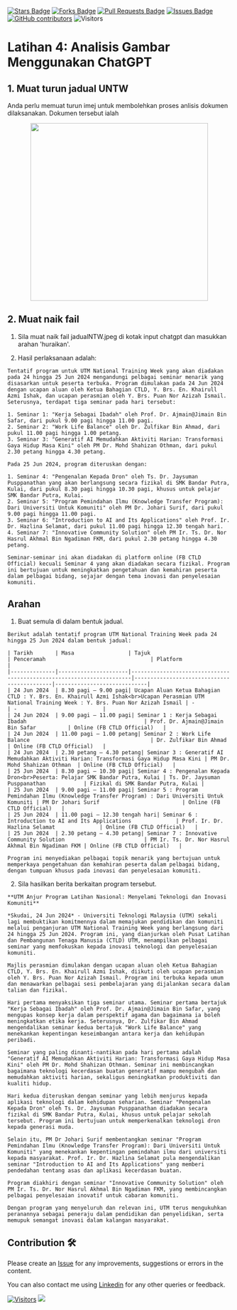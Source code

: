 <a href="https://github.com/drshahizan/Generative-AI-Playground/stargazers"><img src="https://img.shields.io/github/stars/drshahizan/Generative-AI-Playground" alt="Stars Badge"/></a>
<a href="https://github.com/drshahizan/Generative-AI-Playground/network/members"><img src="https://img.shields.io/github/forks/drshahizan/Generative-AI-Playground" alt="Forks Badge"/></a>
<a href="https://github.com/drshahizan/Generative-AI-Playground/pulls"><img src="https://img.shields.io/github/issues-pr/drshahizan/Generative-AI-Playground" alt="Pull Requests Badge"/></a>
<a href="https://github.com/drshahizan/Generative-AI-Playground"><img src="https://img.shields.io/github/issues/drshahizan/Generative-AI-Playground" alt="Issues Badge"/></a>
<a href="https://github.com/drshahizan/Generative-AI-Playground/graphs/contributors"><img alt="GitHub contributors" src="https://img.shields.io/github/contributors/drshahizan/Generative-AI-Playground?color=2b9348"></a>
![Visitors](https://api.visitorbadge.io/api/visitors?path=https%3A%2F%2Fgithub.com%2Fdrshahizan%2Generative-AI-Playground&labelColor=%23d9e3f0&countColor=%23697689&style=flat)


# Latihan 4: Analisis Gambar Menggunakan ChatGPT

## 1. Muat turun jadual UNTW
Anda perlu memuat turun imej untuk membolehkan proses anlisis dokumen dilaksanakan. Dokumen tersebut ialah

<p align="center">
  <img src="../../images/jadualNTW.jpeg"  height="400" />
</p>

## 2. Muat naik fail

1. Sila muat naik fail jadualNTW.jpeg di kotak input chatgpt dan masukkan arahan 'huraikan'. 

2. Hasil perlaksanaan adalah:

```
Tentatif program untuk UTM National Training Week yang akan diadakan pada 24 hingga 25 Jun 2024 mengandungi pelbagai seminar menarik yang disasarkan untuk peserta terbuka. Program dimulakan pada 24 Jun 2024 dengan ucapan aluan oleh Ketua Bahagian CTLD, Y. Brs. En. Khairull Azmi Ishak, dan ucapan perasmian oleh Y. Brs. Puan Nor Azizah Ismail. Seterusnya, terdapat tiga seminar pada hari tersebut: 

1. Seminar 1: "Kerja Sebagai Ibadah" oleh Prof. Dr. Ajmain@Jimain Bin Safar, dari pukul 9.00 pagi hingga 11.00 pagi.
2. Seminar 2: "Work Life Balance" oleh Dr. Zulfikar Bin Ahmad, dari pukul 11.00 pagi hingga 1.00 petang.
3. Seminar 3: "Generatif AI Memudahkan Aktiviti Harian: Transformasi Gaya Hidup Masa Kini" oleh PM Dr. Mohd Shahizan Othman, dari pukul 2.30 petang hingga 4.30 petang.

Pada 25 Jun 2024, program diteruskan dengan:

1. Seminar 4: "Pengenalan Kepada Dron" oleh Ts. Dr. Jaysuman Pusppanathan yang akan berlangsung secara fizikal di SMK Bandar Putra, Kulai, dari pukul 8.30 pagi hingga 10.30 pagi, khusus untuk pelajar SMK Bandar Putra, Kulai.
2. Seminar 5: "Program Pemindahan Ilmu (Knowledge Transfer Program): Dari Universiti Untuk Komuniti" oleh PM Dr. Johari Surif, dari pukul 9.00 pagi hingga 11.00 pagi.
3. Seminar 6: "Introduction to AI and Its Applications" oleh Prof. Ir. Dr. Hazlina Selamat, dari pukul 11.00 pagi hingga 12.30 tengah hari.
4. Seminar 7: "Innovative Community Solution" oleh PM Ir. Ts. Dr. Nor Hasrul Akhmal Bin Ngadiman FKM, dari pukul 2.30 petang hingga 4.30 petang.

Seminar-seminar ini akan diadakan di platform online (FB CTLD Official) kecuali Seminar 4 yang akan diadakan secara fizikal. Program ini bertujuan untuk meningkatkan pengetahuan dan kemahiran peserta dalam pelbagai bidang, sejajar dengan tema inovasi dan penyelesaian komuniti.
```

## Arahan
1. Buat semula di dalam bentuk jadual.


```
Berikut adalah tentatif program UTM National Training Week pada 24 hingga 25 Jun 2024 dalam bentuk jadual:

| Tarikh       | Masa                 | Tajuk                                                                 | Penceramah                                 | Platform                    |
|--------------|----------------------|----------------------------------------------------------------------|--------------------------------------------|-----------------------------|
| 24 Jun 2024  | 8.30 pagi – 9.00 pagi| Ucapan Aluan Ketua Bahagian CTLD : Y. Brs. En. Khairull Azmi Ishak<br>Ucapan Perasmian UTM National Training Week : Y. Brs. Puan Nor Azizah Ismail | -                                          | -                           |
| 24 Jun 2024  | 9.00 pagi – 11.00 pagi| Seminar 1 : Kerja Sebagai Ibadah                                     | Prof. Dr. Ajmain@Jimain Bin Safar          | Online (FB CTLD Official)   |
| 24 Jun 2024  | 11.00 pagi – 1.00 petang| Seminar 2 : Work Life Balance                                      | Dr. Zulfikar Bin Ahmad                     | Online (FB CTLD Official)   |
| 24 Jun 2024  | 2.30 petang – 4.30 petang| Seminar 3 : Generatif AI Memudahkan Aktiviti Harian: Transformasi Gaya Hidup Masa Kini | PM Dr. Mohd Shahizan Othman  | Online (FB CTLD Official)   |
| 25 Jun 2024  | 8.30 pagi – 10.30 pagi| Seminar 4 : Pengenalan Kepada Dron<br>Peserta: Pelajar SMK Bandar Putra, Kulai | Ts. Dr. Jaysuman Pusppanathan            | Fizikal di SMK Bandar Putra, Kulai |
| 25 Jun 2024  | 9.00 pagi – 11.00 pagi| Seminar 5 : Program Pemindahan Ilmu (Knowledge Transfer Program) : Dari Universiti Untuk Komuniti | PM Dr Johari Surif                          | Online (FB CTLD Official)   |
| 25 Jun 2024  | 11.00 pagi – 12.30 tengah hari| Seminar 6 : Introduction to AI and Its Applications              | Prof. Ir. Dr. Hazlina Selamat              | Online (FB CTLD Official)   |
| 25 Jun 2024  | 2.30 petang – 4.30 petang| Seminar 7 : Innovative Community Solution                         | PM Ir. Ts. Dr. Nor Hasrul Akhmal Bin Ngadiman FKM | Online (FB CTLD Official)   |

Program ini menyediakan pelbagai topik menarik yang bertujuan untuk memperkaya pengetahuan dan kemahiran peserta dalam pelbagai bidang, dengan tumpuan khusus pada inovasi dan penyelesaian komuniti.
```

2. Sila hasilkan berita berkaitan program tersebut.

```
**UTM Anjur Program Latihan Nasional: Menyelami Teknologi dan Inovasi Komuniti**

*Skudai, 24 Jun 2024* - Universiti Teknologi Malaysia (UTM) sekali lagi membuktikan komitmennya dalam memajukan pendidikan dan komuniti melalui penganjuran UTM National Training Week yang berlangsung dari 24 hingga 25 Jun 2024. Program ini, yang dianjurkan oleh Pusat Latihan dan Pembangunan Tenaga Manusia (CTLD) UTM, menampilkan pelbagai seminar yang memfokuskan kepada inovasi teknologi dan penyelesaian komuniti.

Majlis perasmian dimulakan dengan ucapan aluan oleh Ketua Bahagian CTLD, Y. Brs. En. Khairull Azmi Ishak, diikuti oleh ucapan perasmian oleh Y. Brs. Puan Nor Azizah Ismail. Program ini terbuka kepada umum dan menawarkan pelbagai sesi pembelajaran yang dijalankan secara dalam talian dan fizikal.

Hari pertama menyaksikan tiga seminar utama. Seminar pertama bertajuk "Kerja Sebagai Ibadah" oleh Prof. Dr. Ajmain@Jimain Bin Safar, yang mengupas konsep kerja dalam perspektif agama dan bagaimana ia boleh meningkatkan etika kerja. Seterusnya, Dr. Zulfikar Bin Ahmad mengendalikan seminar kedua bertajuk "Work Life Balance" yang menekankan kepentingan keseimbangan antara kerja dan kehidupan peribadi.

Seminar yang paling dinanti-nantikan pada hari pertama adalah "Generatif AI Memudahkan Aktiviti Harian: Transformasi Gaya Hidup Masa Kini" oleh PM Dr. Mohd Shahizan Othman. Seminar ini membincangkan bagaimana teknologi kecerdasan buatan generatif mampu mengubah dan memudahkan aktiviti harian, sekaligus meningkatkan produktiviti dan kualiti hidup.

Hari kedua diteruskan dengan seminar yang lebih menjurus kepada aplikasi teknologi dalam kehidupan seharian. Seminar "Pengenalan Kepada Dron" oleh Ts. Dr. Jaysuman Pusppanathan diadakan secara fizikal di SMK Bandar Putra, Kulai, khusus untuk pelajar sekolah tersebut. Program ini bertujuan untuk memperkenalkan teknologi dron kepada generasi muda.

Selain itu, PM Dr Johari Surif membentangkan seminar "Program Pemindahan Ilmu (Knowledge Transfer Program): Dari Universiti Untuk Komuniti" yang menekankan kepentingan pemindahan ilmu dari universiti kepada masyarakat. Prof. Ir. Dr. Hazlina Selamat pula mengendalikan seminar "Introduction to AI and Its Applications" yang memberi pendedahan tentang asas dan aplikasi kecerdasan buatan.

Program diakhiri dengan seminar "Innovative Community Solution" oleh PM Ir. Ts. Dr. Nor Hasrul Akhmal Bin Ngadiman FKM, yang membincangkan pelbagai penyelesaian inovatif untuk cabaran komuniti.

Dengan program yang menyeluruh dan relevan ini, UTM terus mengukuhkan peranannya sebagai peneraju dalam pendidikan dan penyelidikan, serta memupuk semangat inovasi dalam kalangan masyarakat.
```

## Contribution 🛠️
Please create an [Issue](https://github.com/drshahizan/ai-tools/issues) for any improvements, suggestions or errors in the content.

You can also contact me using [Linkedin](https://www.linkedin.com/in/drshahizan/) for any other queries or feedback.

[![Visitors](https://api.visitorbadge.io/api/visitors?path=https%3A%2F%2Fgithub.com%2Fdrshahizan&labelColor=%23697689&countColor=%23555555&style=plastic)](https://visitorbadge.io/status?path=https%3A%2F%2Fgithub.com%2Fdrshahizan)
![](https://hit.yhype.me/github/profile?user_id=81284918)
